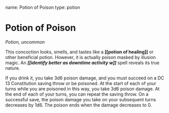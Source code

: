 name: Potion of Poison
type: potion

# Potion of Poison 
_Potion, uncommon_ 

This concoction looks, smells, and tastes like a **[[potion of healing]]** or other beneficial potion. However, it is actually poison masked by illusion magic. An **_[[identify better as downtime activity w]]_** spell reveals its true nature.

If you drink it, you take 3d6 poison damage, and you must succeed on a DC 13 Constitution saving throw or be poisoned. At the start of each of your turns while you are poisoned in this way, you take 3d6 poison damage. At the end of each of your turns, you can repeat the saving throw. On a successful save, the poison damage you take on your subsequent turns decreases by 1d6. The poison ends when the damage decreases to 0. 